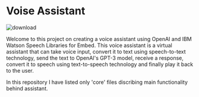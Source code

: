 # Voise Assistant


![download](https://github.com/AlkatrazFromMajula/Voise-Assistant/assets/61757792/962ee41b-ead5-49e9-977f-f15356065872)



Welcome to this project on creating a voice assistant using OpenAI and IBM Watson Speech Libraries for Embed. This voice assistant is a virtual assistant that can take voice input, convert it to text using speech-to-text technology, send the text to OpenAI's GPT-3 model, receive a response, convert it to speech using text-to-speech technology and finally play it back to the user.

In this repository I have listed only 'core' files discribing main functionality behind assistant.
